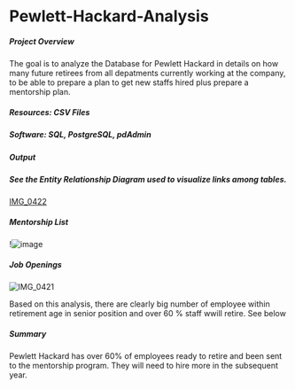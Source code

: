 # Pewlett-Hackard-Analysis

##### Project Overview 

The goal is to analyze the Database for Pewlett Hackard  in details on how many future retirees from all depatments currently working at the company, to be able to prepare a plan to get new staffs hired plus prepare a mentorship plan.


##### Resources: CSV Files 
##### Software: SQL, PostgreSQL, pdAdmin

##### Output

##### See the Entity Relationship Diagram used to visualize links among tables. 

[IMG_0422](https://user-images.githubusercontent.com/106555873/179873693-2669e703-5d17-46e1-8b16-52b3c66a4372.png)


##### Mentorship List 

!![image](https://user-images.githubusercontent.com/106555873/179400580-1d279ea6-d3e2-4bd4-bc46-52e3ee373565.png)

##### Job Openings 

![IMG_0421](https://user-images.githubusercontent.com/106555873/179874411-9c9b670c-d0c3-4e41-add6-292ba5265417.png)

Based on this analysis, there are clearly big number of employee within retirement age in senior position and over 60 % staff wwill retire. 
See below 

##### Summary 

Pewlett Hackard has over 60% of employees ready to retire and been sent to the mentorship program. They will need to hire more in the subsequent year. 

